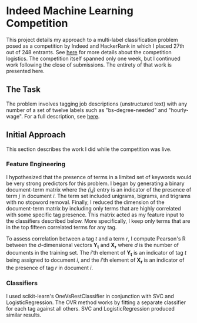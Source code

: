 # Indeed Machine Learning Competition
This project details my approach to a multi-label classification problem posed as a competition by Indeed and HackerRank in which I placed 27th out of 248 entrants. See [here](https://www.hackerrank.com/indeed-ml-codesprint-2017) for more details about the competition logistics. The competition itself spanned only one week, but I continued work following the close of submissions. The entirety of that work is presented here.

## The Task
The problem involves tagging job descriptions (unstructured text) with any number of a set of twelve labels such as "bs-degree-needed" and "hourly-wage". For a full description, see [here](https://www.hackerrank.com/contests/indeed-ml-codesprint-2017/challenges/tagging-raw-job-descriptions).

## Initial Approach
This section describes the work I did while the competition was live.

### Feature Engineering
I hypothesized that the presence of terms in a limited set of keywords would be very strong predictors for this problem. I began by generating a binary document-term matrix where the *(i,j)* entry is an indicator of the presence of term *j* in document *i*. The term set included unigrams, bigrams, and trigrams with no stopword removal. Finally, I reduced the dimension of the document-term matrix by including only terms that are highly correlated with some specific tag presence. This matrix acted as my feature input to the classifiers described below. More specifically, I keep only terms that are in the top fifteen correlated terms for any tag.

To assess correlation between a tag *t* and a term *r*, I compute Pearson's R between the *d*-dimensional vectors **Y<sub>t</sub>** and **X<sub>r</sub>** where *d* is the number of documents in the training set. The *i*'th element of **Y<sub>t</sub>** is an indicator of tag *t* being assigned to document *i*, and the *i*'th element of **X<sub>r</sub>** is an indicator of the presence of tag *r* in document *i*.

### Classifiers
I used scikit-learn's OneVsRestClassifier in conjunction with SVC and LogisticRegression. The OVR method works by fitting a separate classifier for each tag against all others. SVC and LogisticRegression produced similar results.
